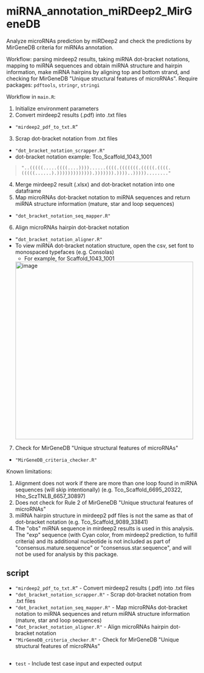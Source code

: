 # miRNA_annotation_miRDeep2_MirGeneDB
Analyze microRNAs prediction by miRDeep2 and check the predictions by MirGeneDB criteria for miRNAs annotation. 

Workflow: parsing mirdeep2 results, taking miRNA dot-bracket notations, mapping to miRNA sequences and obtain miRNA structure and hairpin information, make miRNA hairpins by aligning top and bottom strand, and checking for MirGeneDB "Unique structural features of microRNAs".
Require packages: `pdftools`, `stringr`, `stringi`

Workflow in `main.R`:
1.	Initialize environment parameters
2.	Convert mirdeep2 results (.pdf) into .txt files
  - `"mirdeep2_pdf_to_txt.R”`
3.	Scrap dot-bracket notation from .txt files
  - `"dot_bracket_notation_scrapper.R"`
  - dot-bracket notation example: Tco_Scaffold_1043_1001
  >`"..(((((.....((((....))))......((((.(((((((.(((((.((((.(((((......).))))))))))))).))))))).))))..)))))........"`

4.	Merge mirdeep2 result (.xlsx) and dot-bracket notation into one dataframe
5.	Map microRNAs dot-bracket notation to miRNA sequences and return miRNA structure information (mature, star and loop sequences)
  - `"dot_bracket_notation_seq_mapper.R"`
6.	Align microRNAs hairpin dot-bracket notation
  - `“dot_bracket_notation_aligner.R"`
  - To view miRNA dot-bracket notation structure, open the csv, set font to monospaced typefaces (e.g. Consolas)
    - For example, for Scaffold_1043_1001
    <img width="468" alt="image" src="https://user-images.githubusercontent.com/44503876/211728435-7d7f860b-6fb8-43d8-8d78-5c6ae112420f.png">

7.	Check for MirGeneDB "Unique structural features of microRNAs"
  - `"MirGeneDB_criteria_checker.R"`

Known limitations:
1.	Alignment does not work if there are more than one loop found in miRNA sequences (will skip intentionally) (e.g. Tco_Scaffold_6695_20322, Hho_SczTNLB_6657_30897) 
2.	Does not check for Rule 2 of MirGeneDB "Unique structural features of microRNAs"
3.	miRNA hairpin structure in mirdeep2 pdf files is not the same as that of dot-bracket notation (e.g. Tco_Scaffold_9089_33841)
4.	The "obs" miRNA sequence in mirdeep2 results is used in this analysis. The "exp" sequence (with Cyan color, from mirdeep2 prediction, to fulfill criteria) and its additional nucleotide is not included as part of "consensus.mature.sequence" or "consensus.star.sequence", and will not be used for analysis by this package.


## script
- `"mirdeep2_pdf_to_txt.R”` - Convert mirdeep2 results (.pdf) into .txt files
- `"dot_bracket_notation_scrapper.R"` - Scrap dot-bracket notation from .txt files
- `"dot_bracket_notation_seq_mapper.R"` - Map microRNAs dot-bracket notation to miRNA sequences and return miRNA structure information (mature, star and loop sequences)
- `“dot_bracket_notation_aligner.R"` - Align microRNAs hairpin dot-bracket notation
- `"MirGeneDB_criteria_checker.R"` - Check for MirGeneDB "Unique structural features of microRNAs"

##
- `test` - Include test case input and expected output
